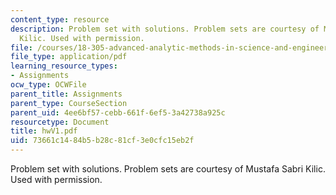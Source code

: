 ```yaml
---
content_type: resource
description: Problem set with solutions. Problem sets are courtesy of Mustafa Sabri
  Kilic. Used with permission.
file: /courses/18-305-advanced-analytic-methods-in-science-and-engineering-fall-2004/73661c1484b5b28c81cf3e0cfc15eb2f_hwV1.pdf
file_type: application/pdf
learning_resource_types:
- Assignments
ocw_type: OCWFile
parent_title: Assignments
parent_type: CourseSection
parent_uid: 4ee6bf57-cebb-661f-6ef5-3a42738a925c
resourcetype: Document
title: hwV1.pdf
uid: 73661c14-84b5-b28c-81cf-3e0cfc15eb2f
---
```

Problem set with solutions. Problem sets are courtesy of Mustafa Sabri Kilic. Used with permission.